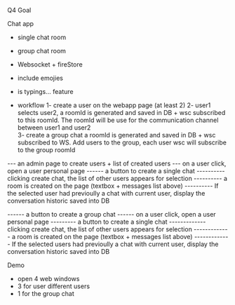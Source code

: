 Q4 Goal

Chat app

- single chat room
- group chat room

- Websocket + fireStore
- include emojies
- is typings... feature

- workflow
  1- create a user on the webapp page (at least 2)
  2- user1 selects user2, a roomId is generated and saved in DB + wsc subscribed to this roomId. The roomId will be use for the communication channel between user1 and user2  
  3- create a group chat a roomId is generated and saved in DB + wsc subscribed to WS. Add users to the group, each user wsc will subscribe to the group roomId

--- an admin page to create users + list of created users
--- on a user click, open a user personal page
------ a button to create a single chat
---------- clicking create chat, the list of other users appears for selection
---------- a room is created on the page (textbox + messages list above)
---------- If the selected user had previoully a chat with current user, display the conversation historic saved into DB

------ a button to create a group chat
------ on a user click, open a user personal page
--------- a button to create a single chat
------------- clicking create chat, the list of other users appears for selection
------------- a room is created on the page (textbox + messages list above)
------------- If the selected users had previoully a chat with current user, display the conversation historic saved into DB

Demo

- open 4 web windows
- 3 for user different users
- 1 for the group chat
